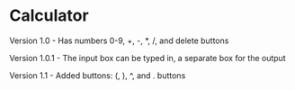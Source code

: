 # Calculator
Version 1.0 - Has numbers 0-9, +, -, *, /, and delete buttons

Version 1.0.1 - The input box can be typed in, a separate box for the output

Version 1.1 - Added buttons: (, ), ^, and . buttons

